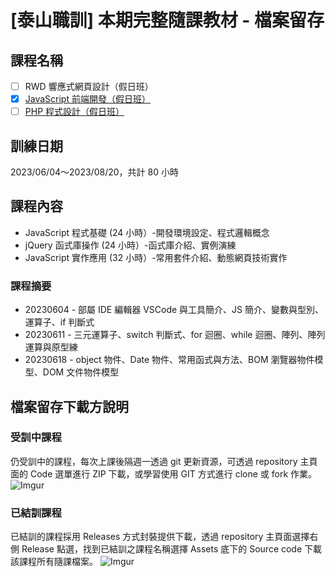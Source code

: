 # [泰山職訓] 本期完整隨課教材 - 檔案留存

## 課程名稱
- [ ] RWD 響應式網頁設計（假日班）
- [x] [JavaScript 前端開發（假日班）](https://ojt.wda.gov.tw/ClassSearch/Detail?OCID=146934&plantype=2)
- [ ] [PHP 程式設計（假日班）](https://ojt.wda.gov.tw/ClassSearch/Detail?OCID=146967&plantype=2)

## 訓練日期 
2023/06/04～2023/08/20，共計 80 小時

## 課程內容
- JavaScript 程式基礎 (24 小時）-開發環境設定、程式邏輯概念
- jQuery 函式庫操作 (24 小時）-函式庫介紹、實例演練
- JavaScript 實作應用 (32 小時）-常用套件介紹、動態網頁技術實作

### 課程摘要
- 20230604 - 部屬 IDE 編輯器 VSCode 與工具簡介、JS 簡介、變數與型別、運算子、if 判斷式
- 20230611 - 三元運算子、switch 判斷式、for 迴圈、while 迴圈、陣列、陣列運算與原型練
- 20230618 - object 物件、Date 物件、常用函式與方法、BOM 瀏覽器物件模型、DOM 文件物件模型

## 檔案留存下載方說明

### 受訓中課程
仍受訓中的課程，每次上課後隔週一透過 git 更新資源，可透過 repository 主頁面的 Code 選單進行 ZIP 下載，或學習使用 GIT 方式進行 clone 或 fork 作業。
![Imgur](https://i.imgur.com/K3kGHos.gif)

### 已結訓課程
已結訓的課程採用 Releases 方式封裝提供下載，透過 repository 主頁面選擇右側 Release 點選，找到已結訓之課程名稱選擇 Assets 底下的 Source code 下載該課程所有隨課檔案。
![Imgur](https://i.imgur.com/84cc6aZ.gif)